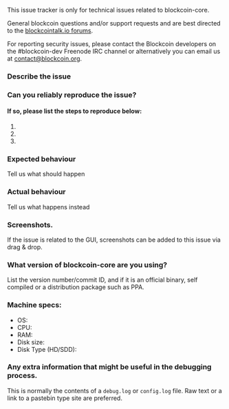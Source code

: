 <!--- Remove sections that do not apply -->

This issue tracker is only for technical issues related to blockcoin-core.

General blockcoin questions and/or support requests and are best directed to the [blockcointalk.io forums](https://blockcointalk.io/).

For reporting security issues, please contact the Blockcoin developers on the #blockcoin-dev Freenode IRC channel or alternatively you can email us at contact@blockcoin.org.

### Describe the issue

### Can you reliably reproduce the issue?
#### If so, please list the steps to reproduce below:
1.
2.
3.

### Expected behaviour
Tell us what should happen

### Actual behaviour
Tell us what happens instead

### Screenshots.
If the issue is related to the GUI, screenshots can be added to this issue via drag & drop.

### What version of blockcoin-core are you using?
List the version number/commit ID, and if it is an official binary, self compiled or a distribution package such as PPA.

### Machine specs:
- OS:
- CPU:
- RAM:
- Disk size:
- Disk Type (HD/SDD):

### Any extra information that might be useful in the debugging process.
This is normally the contents of a `debug.log` or `config.log` file. Raw text or a link to a pastebin type site are preferred.
